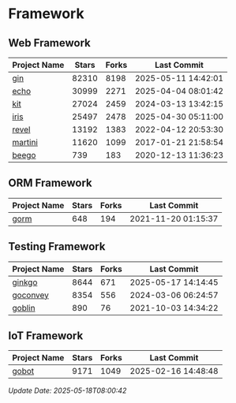 # Framework

## Web Framework
| Project Name | Stars | Forks | Last Commit |
| ------------ | ----- | ----- | ----------- |
| [gin](https://github.com/gin-gonic/gin) | 82310 | 8198 | 2025-05-11 14:42:01 |
| [echo](https://github.com/labstack/echo) | 30999 | 2271 | 2025-04-04 08:01:42 |
| [kit](https://github.com/go-kit/kit) | 27024 | 2459 | 2024-03-13 13:42:15 |
| [iris](https://github.com/kataras/iris) | 25497 | 2478 | 2025-04-30 05:11:00 |
| [revel](https://github.com/revel/revel) | 13192 | 1383 | 2022-04-12 20:53:30 |
| [martini](https://github.com/go-martini/martini) | 11620 | 1099 | 2017-01-21 21:58:54 |
| [beego](https://github.com/astaxie/beego) | 739 | 183 | 2020-12-13 11:36:23 |

## ORM Framework
| Project Name | Stars | Forks | Last Commit |
| ------------ | ----- | ----- | ----------- |
| [gorm](https://github.com/jinzhu/gorm) | 648 | 194 | 2021-11-20 01:15:37 |

## Testing Framework
| Project Name | Stars | Forks | Last Commit |
| ------------ | ----- | ----- | ----------- |
| [ginkgo](https://github.com/onsi/ginkgo) | 8644 | 671 | 2025-05-17 14:14:45 |
| [goconvey](https://github.com/smartystreets/goconvey) | 8354 | 556 | 2024-03-06 06:24:57 |
| [goblin](https://github.com/franela/goblin) | 890 | 76 | 2021-10-03 14:34:22 |

## IoT Framework
| Project Name | Stars | Forks | Last Commit |
| ------------ | ----- | ----- | ----------- |
| [gobot](https://github.com/hybridgroup/gobot) | 9171 | 1049 | 2025-02-16 14:48:48 |

*Update Date: 2025-05-18T08:00:42*